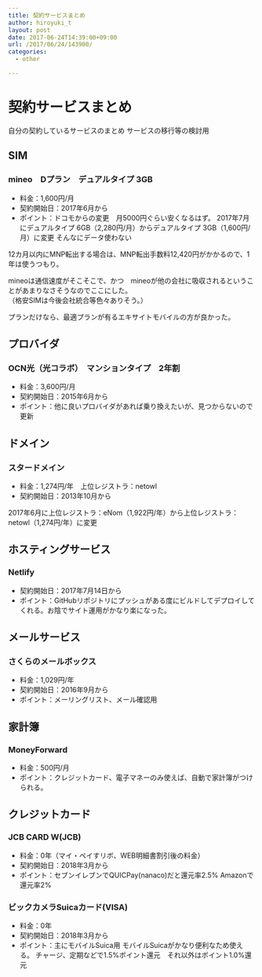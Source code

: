 ```yaml
---
title: 契約サービスまとめ
author: hiroyuki_t
layout: post
date: 2017-06-24T14:39:00+09:00
url: /2017/06/24/143900/
categories:
  - other

---
```

# 契約サービスまとめ
自分の契約しているサービスのまとめ
サービスの移行等の検討用


## SIM
### mineo　Dプラン　デュアルタイプ 3GB
- 料金：1,600円/月
- 契約開始日：2017年6月から
- ポイント：ドコモからの変更　月5000円ぐらい安くなるはず。
2017年7月にデュアルタイプ 6GB（2,280円/月）からデュアルタイプ 3GB（1,600円/月）に変更
そんなにデータ使わない

12カ月以内にMNP転出する場合は、MNP転出手数料12,420円がかかるので、1年は使うつもり。

mineoは通信速度がそこそこで、かつ　mineoが他の会社に吸収されるということがあまりなさそうなのでここにした。  
（格安SIMは今後会社統合等色々ありそう。）

プランだけなら、最適プランが有るエキサイトモバイルの方が良かった。


## プロバイダ
### OCN光（光コラボ）　マンションタイプ　2年割
- 料金：3,600円/月
- 契約開始日：2015年6月から
- ポイント：他に良いプロバイダがあれば乗り換えたいが、見つからないので更新


## ドメイン
### スタードメイン
- 料金：1,274円/年　上位レジストラ：netowl
- 契約開始日：2013年10月から

2017年6月に上位レジストラ：eNom（1,922円/年）から上位レジストラ：netowl（1,274円/年）に変更

## ホスティングサービス
### Netlify
- 契約開始日：2017年7月14日から
- ポイント：GitHubリポジトリにプッシュがある度にビルドしてデプロイしてくれる。お陰でサイト運用がかなり楽になった。

## メールサービス
### さくらのメールボックス
- 料金：1,029円/年
- 契約開始日：2016年9月から
- ポイント：メーリングリスト、メール確認用

## 家計簿
### MoneyForward
- 料金：500円/月
- ポイント：クレジットカード、電子マネーのみ使えば、自動で家計簿がつけられる。

## クレジットカード
### JCB CARD W(JCB)
- 料金：0年（マイ・ペイすリボ、WEB明細書割引後の料金）
- 契約開始日：2018年3月から
- ポイント：セブンイレブンでQUICPay(nanaco)だと還元率2.5%
Amazonで還元率2%
### ビックカメラSuicaカード(VISA)
- 料金：0年
- 契約開始日：2018年3月から
- ポイント：主にモバイルSuica用 モバイルSuicaがかなり便利なため使える。
チャージ、定期などで1.5%ポイント還元　それ以外はポイント1.0%還元
